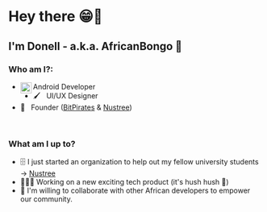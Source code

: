 # Hey there 😁👋 
## I'm **Donell** - a.k.a. **AfricanBongo** 🦍

### Who am I?:

- <img align="left" width="22px" src="https://cdn.jsdelivr.net/npm/simple-icons@3/icons/android.svg"/> Android Developer
- 🖌️ &nbsp; UI/UX Designer
- ‎‍💼 &nbsp; Founder ([BitPirates](bitpirates) & [Nustree](nustree))

<br/>

### What am I up to?

- 🗄️ I just started an organization to help out my fellow university students -> [Nustree](nustree)
- 👨🏾‍💻 Working on a new exciting tech product (it's hush hush 🤫)
- 👯 I'm willing to collaborate with other African developers to empower our community.


<!-- Variables definition -->
[bitpirates]: https://github.com/BitPirates
[nustree]: https://github.com/Nustree
